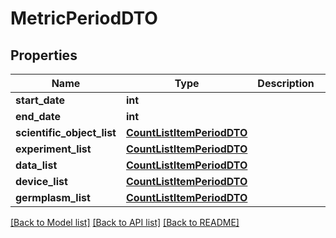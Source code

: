# MetricPeriodDTO

## Properties
Name | Type | Description | Notes
------------ | ------------- | ------------- | -------------
**start_date** | **int** |  | [optional] 
**end_date** | **int** |  | [optional] 
**scientific_object_list** | [**CountListItemPeriodDTO**](CountListItemPeriodDTO.md) |  | [optional] 
**experiment_list** | [**CountListItemPeriodDTO**](CountListItemPeriodDTO.md) |  | [optional] 
**data_list** | [**CountListItemPeriodDTO**](CountListItemPeriodDTO.md) |  | [optional] 
**device_list** | [**CountListItemPeriodDTO**](CountListItemPeriodDTO.md) |  | [optional] 
**germplasm_list** | [**CountListItemPeriodDTO**](CountListItemPeriodDTO.md) |  | [optional] 

[[Back to Model list]](../README.md#documentation-for-models) [[Back to API list]](../README.md#documentation-for-api-endpoints) [[Back to README]](../README.md)

